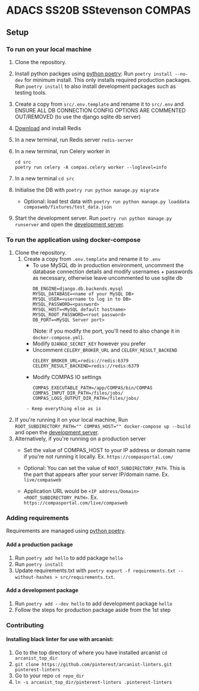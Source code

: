 # ADACS SS20B SStevenson COMPAS

## Setup
### To run on your local machine

1. Clone the repository.
2. Install python packges using [python poetry](https://python-poetry.org/):
Run `poetry install --no-dev` for minimum install. This only installs required production packages.
Run `poetry install` to also install development packages such as testing tools.

3. Create a copy from `src/.env.template` and rename it to `src/.env` and ENSURE ALL DB CONNECTION CONFIG OPTIONS ARE COMMENTED OUT/REMOVED (to use the django sqlite db server)

4. [Download](https://redis.io/download) and install Redis
5. In a new terminal, run Redis server `redis-server`
6. In a new terminal, run Celery worker in
    ```
    cd src
    poetry run celery -A compas.celery worker --loglevel=info
    ```
7. In a new terminal `cd src`
8. Initialise the DB with `poetry run python manage.py migrate`
    - Optional: load test data with `poetry run python manage.py loaddata compasweb/fixtures/test_data.json`
9. Start the development server.
  Run `poetry run python manage.py runserver` and open the [development server](http://localhost:8000/).

### To run the application using docker-compose

1. Clone the repository.
   1. Create a copy from `.env.template` and rename it to `.env`
       - To use MySQL db in production environment, uncomment the database connection details and modify usernames + passwords as necessary, otherwise leave uncommented to use sqlite db
         ```
         DB_ENGINE=django.db.backends.mysql
         MYSQL_DATABASE=<name of your MySQL DB>
         MYSQL_USER=<username to log in to DB>
         MYSQL_PASSWORD=<password>
         MYSQL_HOST=<MySQL default hostname>
         MYSQL_ROOT_PASSWORD=<root password>
         DB_PORT=<MySQL Server port>
         ```
         (Note: if you modify the port, you'll need to also change it in `docker-compose.yml`).
       - Modify `DJANGO_SECRET_KEY` however you prefer
       - Uncomment `CELERY_BROKER_URL` and `CELERY_RESULT_BACKEND`
         ```
         CELERY_BROKER_URL=redis://redis:6379
         CELERY_RESULT_BACKEND=redis://redis:6379
         ```
       - Modify COMPAS IO settings
         ```
         COMPAS_EXECUTABLE_PATH=/app/COMPAS/bin/COMPAS
         COMPAS_INPUT_DIR_PATH=/files/jobs/
         COMPAS_LOGS_OUTPUT_DIR_PATH=/files/jobs/
      ```
       - Keep everything else as is
2. If you're running it on your local machine, Run `ROOT_SUBDIRECTORY_PATH="" COMPAS_HOST="" docker-compose up --build` and open the [development server](http://localhost:8080).
3. Alternatively, if you're running on a production server
    - Set the value of COMPAS_HOST to your IP address or domain name if you're not running it locally. Ex. `https://compasportal.com/`
    - Optional: You can set the value of `ROOT_SUBDIRECTORY_PATH`. This is the part that appears after your server IP/domain name. Ex. `live/compasweb`

    - Application URL would be `<IP address/Domain><ROOT_SUBDIRECTORY_PATH>`. Ex. `https://compasportal.com/live/compasweb`

### Adding requirements

Requirements are managed using [python poetry](https://python-poetry.org/).

#### Add a production package
1. Run `poetry add hello` to add package `hello`
2. Run `poetry install`
3. Update requirements.txt with `poetry export -f requirements.txt --without-hashes > src/requirements.txt`.

#### Add a development package
1. Run `poetry add --dev hello` to add development package `hello`
2. Follow the steps for production package aside from the 1st step

### Contributing

#### Installing black linter for use with arcanist:
1. Go to the top directory of where you have installed arcanist `cd arcanist_top_dir`
2. `git clone https://github.com/pinterest/arcanist-linters.git pinterest-linters`
3. Go to your repo `cd repo_dir`
4. `ln -s arcanist_top_dir/pinterest-linters .pinterest-linters`
